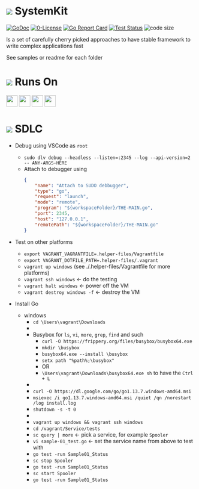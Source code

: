 # ![](https://fonts.gstatic.com/s/i/materialicons/label_important/v4/24px.svg) SystemKit
[![GoDoc](https://godoc.org/github.com/codemodify/SystemKit?status.svg)](https://godoc.org/github.com/codemodify/SystemKit)
[![0-License](https://img.shields.io/badge/license-0--license-brightgreen)](https://github.com/codemodify/TheFreeLicense)
[![Go Report Card](https://goreportcard.com/badge/github.com/codemodify/SystemKit)](https://goreportcard.com/report/github.com/codemodify/SystemKit)
[![Test Status](https://github.com/danawoodman/systemservice/workflows/Test/badge.svg)](https://github.com/danawoodman/systemservice/actions)
![code size](https://img.shields.io/github/languages/code-size/codemodify/SystemKit?style=flat-square)

Is a set of carefully cherry picked approaches to have stable framework to write complex applications fast

See samples or readme for each folder

# ![](https://fonts.gstatic.com/s/i/materialicons/label_important/v4/24px.svg) Runs On

<nobr>
<img src="https://img.icons8.com/ios-filled/50/000000/linux.png" width="30" />
<nobr /> <img src="https://img.icons8.com/ios-filled/50/000000/raspberry-pi.png" width="30" />
<nobr /> <img src="https://img.icons8.com/ios-filled/50/000000/mac-os.png" width="30" />
<nobr /> <img src="https://img.icons8.com/ios-filled/50/000000/windows-logo.png" width="30" />
</nobr>

# ![](https://fonts.gstatic.com/s/i/materialicons/label_important/v4/24px.svg) SDLC
- Debug using VSCode as `root`
	- `sudo dlv debug --headless --listen=:2345 --log --api-version=2 -- ANY-ARGS-HERE`
	- Attach to debugger using
		```json
		{
			"name": "Attach to SUDO debbugger",
			"type": "go",
			"request": "launch",
			"mode": "remote",
			"program": "${workspaceFolder}/THE-MAIN.go",
			"port": 2345,
			"host": "127.0.0.1",
			"remotePath": "${workspaceFolder}/THE-MAIN.go"
		}
		```

- Test on other platforms
	- `export VAGRANT_VAGRANTFILE=.helper-files/Vagrantfile`
	- `export VAGRANT_DOTFILE_PATH=.helper-files/.vagrant`
	- `vagrant up windows` (see ./.helper-files/Vagrantfile for more platforms)
	- `vagrant ssh windows` <- do the testing
	- `vagrant halt windows` <- power off the VM
	- `vagrant destroy windows -f` <- destroy the VM

- Install Go
	- windows
		- `cd \Users\vagrant\Downloads`
		-
		- Busybox for `ls`, `vi`, `more`, `grep`, `find` and such
			- `curl -O https://frippery.org/files/busybox/busybox64.exe`
			- `mkdir \busybox`
			- `busybox64.exe --install \busybox`
			- `setx path "%path%;\busybox"`
			- OR
			- `\Users\vagrant\Downloads\busybox64.exe sh` to have the `Ctrl + L`
		-
		- `curl -O https://dl.google.com/go/go1.13.7.windows-amd64.msi`
		- `msiexec /i go1.13.7.windows-amd64.msi /quiet /qn /norestart /log install.log`
		- `shutdown -s -t 0`
		-
		- `vagrant up windows && vagrant ssh windows`
		- `cd /vagrant/Service/tests`
		- `sc query | more` <- pick a service, for example `Spooler`
		- `vi sample-01_test.go` <- set the service name from above to test with
		- `go test -run Sample01_Status`
		- `sc stop Spooler`
		- `go test -run Sample01_Status`
		- `sc start Spooler`
		- `go test -run Sample01_Status`